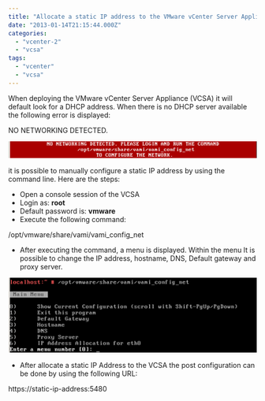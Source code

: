 ```yaml
---
title: "Allocate a static IP address to the VMware vCenter Server Appliance (VCSA)"
date: "2013-01-14T21:15:44.000Z"
categories: 
  - "vcenter-2"
  - "vcsa"
tags: 
  - "vcenter"
  - "vcsa"
---
```


When deploying the VMware vCenter Server Appliance (VCSA) it will default look for a DHCP address. When there is no DHCP server available the following error is displayed:

NO NETWORKING DETECTED.

[![image](images/image_thumb.png "image")](https://www.ivobeerens.nl/wp-content/uploads/2013/01/image.png)

it is possible to manually configure a static IP address by using the command line. Here are the steps:

- Open a console session of the VCSA 
- Login as: **root**
- Default password is: **vmware**
- Execute the following command:

/opt/vmware/share/vami/vami\_config\_net

- After executing the command, a menu is displayed. Within the menu It is possible to change the IP address, hostname, DNS, Default gateway and proxy server.

[![image](images/image_thumb1.png "image")](https://www.ivobeerens.nl/wp-content/uploads/2013/01/image1.png)

- After allocate a static IP Address to the VCSA the post configuration can be done by using the following URL: 

https://static-ip-address:5480

